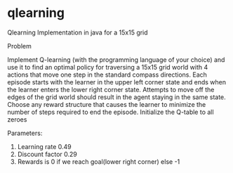 # qlearning
Qlearning Implementation in java for a 15x15 grid

Problem

Implement Q-learning (with the programming language of your choice)
and use it to find an optimal policy for traversing a 15x15 grid world with
4 actions that move one step in the standard compass directions. Each
episode starts with the learner in the upper left corner state and ends
when the learner enters the lower right corner state. Attempts to move off
the edges of the grid world should result in the agent staying in the same
state. Choose any reward structure that causes the learner to minimize
the number of steps required to end the episode. Initialize the Q-table to
all zeroes

Parameters:
1) Learning rate 0.49
2) Discount factor 0.29
3) Rewards is 0 if we reach goal(lower right corner) else -1
